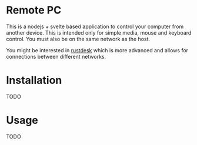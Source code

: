 # Remote PC

This is a nodejs + svelte based application to control your computer from another
device. This is intended only for simple media, mouse and keyboard control.
You must also be on the same network as the host.

You might be interested in [rustdesk](https://github.com/rustdesk/rustdesk) which
is more advanced and allows for connections between different networks.

# Installation

TODO

# Usage

TODO

